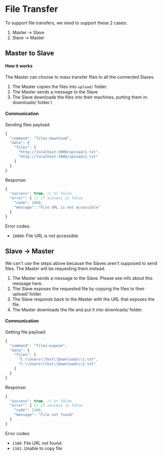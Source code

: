 # File Transfer

To support file transfers, we need to support these 2 cases:

1. Master -> Slave
2. Slave -> Master

## Master to Slave

#### How it works

The Master can choose to mass transfer files to all the connected Slaves.

1. The Master copies the files into `upload/` folder.
1. The Master sends a message to the Slave
1. The Slave downloads the files into their machines, putting them in: downloads/ folder.\

#### Communication

Sending files payload:

```js
{
  "command": "files:download",
  "data": {
    "files": [
      "http://localhost:3000/upload/1.txt",
      "http://localhost:3000/upload/2.txt"
    ]
  }
}
```

Response:

```js
{
  "success": true, // or false
  "error": { // if success is false
    "code": 1000,
    "message": "File URL is not accessible"
  }
}
```

Error codes:

- `10000`: File URL is not accessible

## Slave -> Master

We can't use the steps above because the Slaves aren't supposed to send files. The Master will be requesting them instead.

1. The Master sends a message to the Slave. Please see info about this message here.
1. The Slave exposes the requested file by copying the files to their upload/ folder.
1. The Slave responds back to the Master with the URL that exposes the file.
1. The Master downloads the file and put it into downloads/ folder.

#### Communication

Getting file payload:

```js
{
  "command": "files:expose",
  "data": {
    "files": [
      "C:\\Users\\Test\\Downloads\\1.txt",
      "C:\\Users\\Test\\Downloads\\2.txt"
    ]
  }
}
```

Response:

```js
{
  "success": true, // or false
  "error": { // if success is false
    "code": 1100,
    "message": "File not found"
  }
}
```

Error codes:

- `1100`: File URL not found
- `1101`: Unable to copy file
